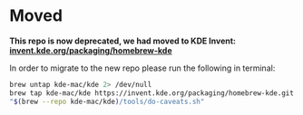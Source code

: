 # Moved

**This repo is now deprecated, we had moved to KDE Invent: [invent.kde.org/packaging/homebrew-kde](https://invent.kde.org/packaging/homebrew-kde)**

In order to migrate to the new repo please run the following in terminal:

```sh
brew untap kde-mac/kde 2> /dev/null
brew tap kde-mac/kde https://invent.kde.org/packaging/homebrew-kde.git --force-auto-update
"$(brew --repo kde-mac/kde)/tools/do-caveats.sh"
```